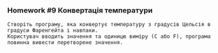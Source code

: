 ### Homework #9 Конвертація температури
    Створіть програму, яка конвертує температуру з градусів Цельсія в градуси Фаренгейта і навпаки. 
    Користувач вводить значення та одиницю виміру (C або F), програма повинна вивести перетворене значення.